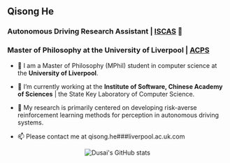 ## Qisong He

### Autonomous Driving Research Assistant | [ISCAS](http://www.iscas.ac.cn/) 👋
### Master of Philosophy at the University of Liverpool | [ACPS](https://cgi.csc.liv.ac.uk/~acps/home/)

- 🔭 I am a Master of Philosophy (MPhil) student in computer science at the **University of Liverpool**.
- 🐝 I’m currently working at the **Institute of Software, Chinese Academy of Sciences** | the State Key Laboratory of Computer Science.
- 🌱 My research is primarily centered on developing risk-averse reinforcement learning methods for perception in autonomous driving systems.

- 📫 Please contact me at qisong.he###liverpool.ac.uk.com

<p align="center">
  <picture>
    <source media="(prefers-color-scheme: dark)" srcset="https://github-readme-stats.vercel.app/api?username=memory009&show_icons=true&theme=dark" />
    <source media="(prefers-color-scheme: light)" srcset="https://github-readme-stats.vercel.app/api?username=memory009&show_icons=true&theme=default" />
    <img src="https://github-readme-stats.vercel.app/api?username=memory009&show_icons=true&theme=default" alt="Dusai's GitHub stats" />
  </picture>
</p>

